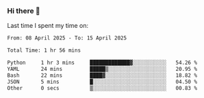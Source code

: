 ### Hi there 👋

<!--
**Grav1tum/Grav1tum** is a ✨ _special_ ✨ repository because its `README.md` (this file) appears on your GitHub profile.

Here are some ideas to get you started:

- 🔭 I’m currently working on ...
- 🌱 I’m currently learning ...
- 👯 I’m looking to collaborate on ...
- 🤔 I’m looking for help with ...
- 💬 Ask me about ...
- 📫 How to reach me: ...
- 😄 Pronouns: ...
- ⚡ Fun fact: ...
-->
Last time I spent my time on:
<!--START_SECTION:waka-->

```txt
From: 08 April 2025 - To: 15 April 2025

Total Time: 1 hr 56 mins

Python     1 hr 3 mins     █████████████▓░░░░░░░░░░░   54.26 %
YAML       24 mins         █████▒░░░░░░░░░░░░░░░░░░░   20.95 %
Bash       22 mins         ████▓░░░░░░░░░░░░░░░░░░░░   18.82 %
JSON       5 mins          █░░░░░░░░░░░░░░░░░░░░░░░░   04.50 %
Other      0 secs          ▒░░░░░░░░░░░░░░░░░░░░░░░░   00.83 %
```

<!--END_SECTION:waka-->
